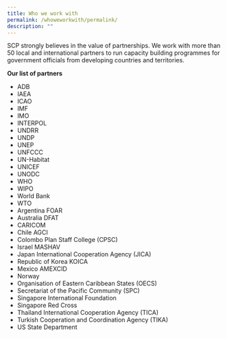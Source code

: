 ```yaml
---
title: Who we work with
permalink: /whoweworkwith/permalink/
description: ""
---
```

SCP strongly believes in the value of partnerships.  We work with more than 50 local and international partners to run capacity building programmes for government officials from developing countries and territories. 

**Our list of partners**

* ADB
*  IAEA
*  ICAO
*  IMF
*  IMO
* INTERPOL
* UNDRR
* UNDP
* UNEP
* UNFCCC
* UN-Habitat
* UNICEF
* UNODC
* WHO
* WIPO
* World Bank
* WTO
* Argentina FOAR
* Australia DFAT
* CARICOM
* Chile AGCI
* Colombo Plan Staff College (CPSC)
* Israel MASHAV
* Japan International Cooperation Agency (JICA)
* Republic of Korea KOICA
* Mexico AMEXCID
* Norway
* Organisation of Eastern Caribbean States (OECS)
* Secretariat of the Pacific Community (SPC)
* Singapore International Foundation
* Singapore Red Cross
* Thailand International Cooperation Agency (TICA)
* Turkish Cooperation and Coordination Agency (TIKA)
* US State Department